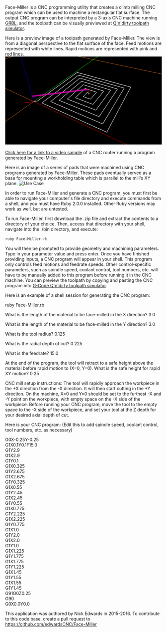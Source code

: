 Face-Miller is a CNC programming utility that creates a climb milling CNC program which can be used to machine a rectangular flat surface. The output CNC program can be interpreted by a 3-axis CNC machine running [GRBL](https://github.com/grbl/grbl), and the toolpath can be visually previewed at [Q'n'dirty toolpath simulator](https://nraynaud.github.io/webgcode/).

Here is a preview image of a toolpath generated by Face-Miller. The view is from a diagonal perspective to the flat surface of the face. Feed motions are represented with white lines. Rapid motions are represented with pink and red lines.
![Toolpath Preview](/img/Toolpath-Preview.png)


[Click here for a link to a video sample](https://www.youtube.com/watch?v=xK7AqyGdtgA) of a CNC router running a program generated by Face-Miller.


Here is an image of a series of pads that were machined using CNC programs generated by Face-Miller. These pads eventually served as a base for mounting a workholding table which is parallel to the mill's XY plane.
![Use Case](/img/Use-Case.png)

In order to run Face-Miller and generate a CNC program, you must first be able to navigate your computer's file directory and execute commands from a shell, and you must have Ruby 2.0.0 installed. Other Ruby versions may work as well, but are untested.

To run Face-Miller, first download the .zip file and extract the contents to a directory of your choice. Then, access that directory with your shell, navigate into the ./bin directory, and execute:

```bash
ruby Face-Miller.rb
```

You will then be prompted to provide geometry and machining parameters. Type in your parameter value and press enter. Once you have finished providing inputs, a CNC program will appear in your shell. This program only controls feed motions and feedrate speeds. Other control-specific parameters, such as spindle speed, coolant control, tool numbers, etc. will have to be manually added to this program before running it in the CNC machine. You can preview the toolpath by copying and pasting the CNC program into [G-Code Q'n'dirty toolpath simulator](https://nraynaud.github.io/webgcode/).

Here is an example of a shell session for generating the CNC program: 

ruby Face-Miller.rb

What is the length of the material to be face-milled in the X direction?
3.0

What is the length of the material to be face-milled in the Y direction?
3.0

What is the tool radius?
0.125

What is the radial depth of cut?
0.225

What is the feedrate?
15.0

At the end of the program, the tool will retract to a safe height above the material before rapid motion to (X=0, Y=0).
What is the safe height for rapid XY motion?
0.25

CNC mill setup instructions: The tool will rapidly approach the workpiece in the +X direction from the -X direction. It will then start cutting in the +Y direction. On the machine, X=0 and Y=0 should be set to the furthest -X and -Y point on the workpiece, with empty space on the -X side of the workpiece. Before running your CNC program, move the tool to the empty space to the -X side of the workpiece, and set your tool at the Z depth for your desired axial depth of cut.

Here is your CNC program: (Edit this to add spindle speed, coolant control, tool numbers, etc. as necessary)

   G0X-0.25Y-0.25  
   G1X0.1Y0.1F15.0  
   G1Y2.9  
   G1X2.9  
   G1Y0.1  
   G1X0.325  
   G1Y2.675  
   G1X2.675  
   G1Y0.325  
   G1X0.55  
   G1Y2.45  
   G1X2.45  
   G1Y0.55  
   G1X0.775  
   G1Y2.225  
   G1X2.225  
   G1Y0.775  
   G1X1.0  
   G1Y2.0  
   G1X2.0  
   G1Y1.0  
   G1X1.225  
   G1Y1.775  
   G1X1.775  
   G1Y1.225  
   G1X1.45  
   G1Y1.55  
   G1X1.55  
   G1Y1.45  
   G91G0Z0.25  
   G90  
   G0X0.0Y0.0  

This application was authored by Nick Edwards in 2015-2016. To contribute to this code base, create a pull request to https://github.com/edwardsCNC/Face-Miller
